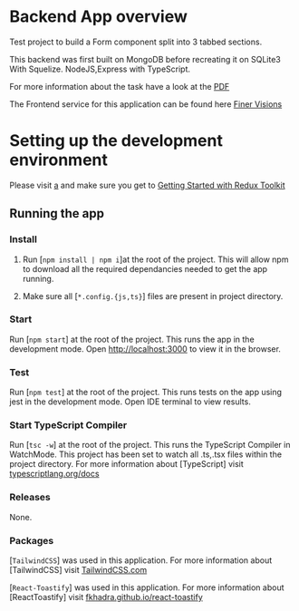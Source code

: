 # Backend App overview

Test project to build a Form component split into 3 tabbed sections.

This backend was first built on MongoDB before recreating it on SQLite3 With Squelize. NodeJS,Express with TypeScript.

For more information about the task have a look at the [PDF](https://fvpublic.s3.eu-west-1.amazonaws.com/test/design.pdf)

The Frontend service for this application can be found here [Finer Visions]()

# Setting up the development environment

Please visit [a](https://redux-toolkit.js.org) and make sure you get to [Getting Started with Redux Toolkit](https://redux-toolkit.js.org/introduction/getting-started)

## Running the app

### Install

1. Run [`npm install | npm i`]at the root of the project.
   This will allow npm to download all the required dependancies needed to get the app running.

2. Make sure all [`*.config.{js,ts}`] files are present in project directory.

### Start

Run [`npm start`] at the root of the project. This runs the app in the development mode. Open [http://localhost:3000](http://localhost:3000) to view it in the browser.

### Test

Run [`npm test`] at the root of the project. This runs tests on the app using jest in the development mode. Open IDE terminal to view results.

### Start TypeScript Compiler

Run [`tsc -w`] at the root of the project. This runs the TypeScript Compiler in WatchMode. This project has been set to watch all .ts,.tsx files within the project directory. For more information about [TypeScript] visit [typescriptlang.org/docs](https://www.typescriptlang.org/docs/handbook/react.html)

### Releases

None.

### Packages

[`TailwindCSS`] was used in this application. For more information about [TailwindCSS] visit [TailwindCSS.com](https://tailwindcss.com/docs/installation)

[`React-Toastify`] was used in this application. For more information about [ReactToastify] visit [fkhadra.github.io/react-toastify](https://fkhadra.github.io/react-toastify/introduction/)
